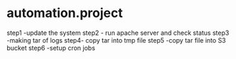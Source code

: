 # automation.project
step1 -update the system
step2 - run apache server and check status
step3 -making tar of logs
step4- copy tar into tmp file 
step5 -copy tar file into S3 bucket 
step6 -setup cron jobs
